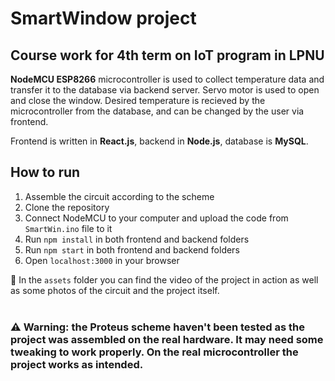 # SmartWindow project
## Course work for 4th term on IoT program in LPNU

**NodeMCU ESP8266** microcontroller is used to collect temperature data and transfer it to the database via backend server.
Servo motor is used to open and close the window.
Desired temperature is recieved by the microcontroller from the database, and can be changed by the user via frontend.

Frontend is written in **React.js**, backend in **Node.js**, database is **MySQL**.

## How to run
1. Assemble the circuit according to the scheme
2. Clone the repository
3. Connect NodeMCU to your computer and upload the code from `SmartWin.ino` file to it
4. Run `npm install` in both frontend and backend folders
5. Run `npm start` in both frontend and backend folders
6. Open `localhost:3000` in your browser

📁 In the `assets` folder you can find the video of the project in action as well as some photos of the circuit and the project itself.
<br />
<br />
### ⚠️ Warning: the Proteus scheme haven't been tested as the project was assembled on the real hardware. It may need some tweaking to work properly. On the real microcontroller the project works as intended.
